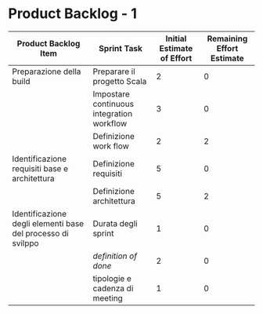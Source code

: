 # Product Backlog - 1

| Product Backlog Item | Sprint Task | Initial Estimate of Effort | Remaining Effort Estimate |
| - | - | - | - |
| Preparazione della build | Preparare il progetto Scala | 2 | 0 |
| | Impostare continuous integration workflow | 3 | 0 |
| | Definizione work flow | 2 | 2 |
| Identificazione requisiti base e architettura | Definizione requisiti | 5 | 0 |
| | Definizione architettura | 5 | 2 |
| Identificazione degli elementi base del processo di svilppo | Durata degli sprint | 1 | 0 |
| | *definition of done* | 2 | 0 |
| | tipologie e cadenza di meeting | 1 | 0 |
